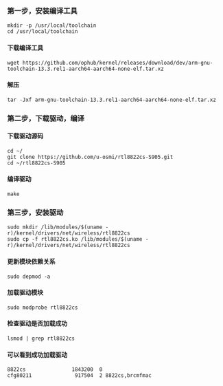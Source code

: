 ### 第一步，安装编译工具
```
mkdir -p /usr/local/toolchain  
cd /usr/local/toolchain
```
#### 下载编译工具
```
wget https://github.com/ophub/kernel/releases/download/dev/arm-gnu-toolchain-13.3.rel1-aarch64-aarch64-none-elf.tar.xz
```
#### 解压
```
tar -Jxf arm-gnu-toolchain-13.3.rel1-aarch64-aarch64-none-elf.tar.xz
```
### 第二步，下载驱动，编译
#### 下载驱动源码
```
cd ~/  
git clone https://github.com/u-osmi/rtl8822cs-S905.git  
cd ~/rtl8822cs-S905
```
#### 编译驱动
```
make
```

### 第三步，安装驱动
```
sudo mkdir /lib/modules/$(uname -r)/kernel/drivers/net/wireless/rtl8822cs  
sudo cp -f rtl8822cs.ko /lib/modules/$(uname -r)/kernel/drivers/net/wireless/rtl8822cs
```
#### 更新模块依赖关系
```
sudo depmod -a
```
#### 加载驱动模块
```
sudo modprobe rtl8822cs
```
#### 检查驱动是否加载成功
```
lsmod | grep rtl8822cs
```
#### 可以看到成功加载驱动  
```
8822cs               1843200  0  
cfg80211              917504  2 8822cs,brcmfmac
```
